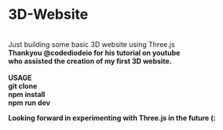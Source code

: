 # 3D-Website 
<br />
Just building some basic 3D website using Three.js 
<br />
<b>Thankyou @codediodeio for his tutorial on youtube 
<br />
who assisted the creation of my first 3D website<b>.
<br />
<br />
<b>USAGE<b>
<br />
git clone <this-repo>
<br />
npm install
<br />
npm run dev

Looking forward in experimenting with Three.js in the future (:

